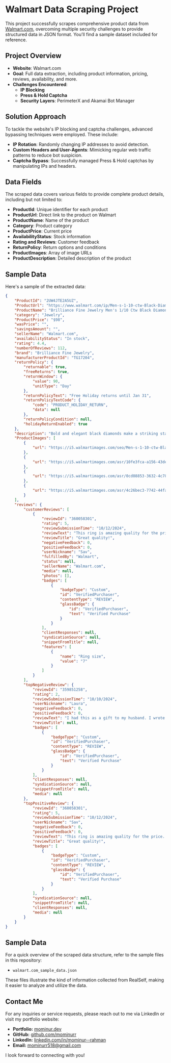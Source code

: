 # Walmart Data Scraping Project

This project successfully scrapes comprehensive product data from [Walmart.com](https://www.walmart.com/), overcoming multiple security challenges to provide structured data in JSON format. You’ll find a sample dataset included for reference.

## Project Overview

- **Website**: Walmart.com
- **Goal**: Full data extraction, including product information, pricing, reviews, availability, and more.
- **Challenges Encountered**:
  - **IP Blocking**
  - **Press & Hold Captcha**
  - **Security Layers**: PerimeterX and Akamai Bot Manager

## Solution Approach

To tackle the website's IP blocking and captcha challenges, advanced bypassing techniques were employed. These include:
- **IP Rotation**: Randomly changing IP addresses to avoid detection.
- **Custom Headers and User-Agents**: Mimicking regular web traffic patterns to reduce bot suspicion.
- **Captcha Bypass**: Successfully managed Press & Hold captchas by manipulating IPs and headers.

## Data Fields

The scraped data covers various fields to provide complete product details, including but not limited to:

- **ProductId**: Unique identifier for each product
- **ProductUrl**: Direct link to the product on Walmart
- **ProductName**: Name of the product
- **Category**: Product category
- **ProductPrice**: Current price
- **AvailabilityStatus**: Stock information
- **Rating and Reviews**: Customer feedback
- **ReturnPolicy**: Return options and conditions
- **ProductImages**: Array of image URLs
- **ProductDescription**: Detailed description of the product

## Sample Data

Here's a sample of the extracted data:

```json
{
    "ProductId": "2UW4JTE2A5UZ",
    "ProductUrl": "https://www.walmart.com/ip/Men-s-1-10-ctw-Black-Diamond-Black-Tungsten-Grooved-8MM-Wedding-Band-Men-s-Ring/949552322?classType=VARIANT",
    "ProductName": "Brilliance Fine Jewelry Men's 1/10 Ctw Black Diamond Black Tungsten Grooved 8MM Wedding Band - Men's Ring",
    "category": "Jewelry",
    "ProductPrice": "$98",
    "wasPrice": "",
    "savingsAmount": "",
    "sellerName": "Walmart.com",
    "availabilityStatus": "In stock",
    "rating": 4.4,
    "numberOfReviews": 112,
    "brand": "Brilliance Fine Jewelry",
    "manufacturerProductId": "TG17204",
    "returnPolicy": {
        "returnable": true,
        "freeReturns": true,
        "returnWindow": {
            "value": 90,
            "unitType": "Day"
        },
        "returnPolicyText": "Free Holiday returns until Jan 31",
        "returnPolicyTextCode": {
            "code": "PRODUCT_HOLIDAY_RETURN",
            "data": null
        },
        "returnPolicyCondition": null,
        "holidayReturnEnabled": true
    },
    "description": "Bold and elegant black diamonds make a striking statement in this black ion-plated tungsten men's wedding ring. Step away from traditional wedding band choices and select a unique ring that truly reflects your style and personality.  This modern design is perfect for men of all ages\u2014whether you\u2019re a teenager looking to make your mark, a young adult ready to commit, or a senior celebrating a lifetime of love. The eye-catching black diamonds are complemented by the sleek tungsten band, creating a distinctive look that stands out on any occasion.  Embrace your individuality with this stylish black ion-plated tungsten ring, a perfect choice for anyone seeking a contemporary and sophisticated wedding band.",
    "ProductImages": [
        {
            "url": "https://i5.walmartimages.com/seo/Men-s-1-10-ctw-Black-Diamond-Black-Tungsten-Grooved-8MM-Wedding-Band-Men-s-Ring_1b8b58e3-3119-4020-a8c1-1bcc4a8c7da0.c487b34ddd2267ec0018e877b2308a83.jpeg"
        },
        {
            "url": "https://i5.walmartimages.com/asr/10fe3fca-a156-43de-8071-6172d3420909.9764ef731c98a7230689f8ead754e6c2.jpeg"
        },
        {
            "url": "https://i5.walmartimages.com/asr/0cd08853-3632-4c78-8953-2f0c0d6a4223.18f699126bb6fc945be679dcd56dc442.jpeg"
        },
        {
            "url": "https://i5.walmartimages.com/asr/4c26bec3-7742-44fa-8d47-88672992c112.2d9efab43a6c248b0d6f5ae8be6a5197.jpeg"
        }
    ],
    "reviews": {
        "customerReviews": [
            {
                "reviewId": "360058301",
                "rating": 5,
                "reviewSubmissionTime": "10/12/2024",
                "reviewText": "This ring is amazing quality for the price. My husband loves it. He never takes it off and it looks the same way it did when I purchased it.",
                "reviewTitle": "Great quality!",
                "negativeFeedback": 0,
                "positiveFeedback": 0,
                "userNickname": "Sav",
                "fulfilledBy": "Walmart",
                "status": null,
                "sellerName": "Walmart.com",
                "media": null,
                "photos": [],
                "badges": [
                    {
                        "badgeType": "Custom",
                        "id": "VerifiedPurchaser",
                        "contentType": "REVIEW",
                        "glassBadge": {
                            "id": "VerifiedPurchaser",
                            "text": "Verified Purchase"
                        }
                    }
                ],
                "clientResponses": null,
                "syndicationSource": null,
                "snippetFromTitle": null,
                "features": [
                    {
                        "name": "Ring size",
                        "value": "7"
                    }
                ]
            }
        ],
        "topNegativeReview": {
            "reviewId": "359851258",
            "rating": 2,
            "reviewSubmissionTime": "10/10/2024",
            "userNickname": "Laura",
            "negativeFeedback": 0,
            "positiveFeedback": 0,
            "reviewText": "I had this as a gift to my husband. I wrote a special note to come with it and they didn't put it in there so it ruined my vow renewal question ring is perfect but ruined everything that was planned.",
            "reviewTitle": null,
            "badges": [
                {
                    "badgeType": "Custom",
                    "id": "VerifiedPurchaser",
                    "contentType": "REVIEW",
                    "glassBadge": {
                        "id": "VerifiedPurchaser",
                        "text": "Verified Purchase"
                    }
                }
            ],
            "clientResponses": null,
            "syndicationSource": null,
            "snippetFromTitle": null,
            "media": null
        },
        "topPositiveReview": {
            "reviewId": "360058301",
            "rating": 5,
            "reviewSubmissionTime": "10/12/2024",
            "userNickname": "Sav",
            "negativeFeedback": 0,
            "positiveFeedback": 0,
            "reviewText": "This ring is amazing quality for the price. My husband loves it. He never takes it off and it looks the same way it did when I purchased it.",
            "reviewTitle": "Great quality!",
            "badges": [
                {
                    "badgeType": "Custom",
                    "id": "VerifiedPurchaser",
                    "contentType": "REVIEW",
                    "glassBadge": {
                        "id": "VerifiedPurchaser",
                        "text": "Verified Purchase"
                    }
                }
            ],
            "syndicationSource": null,
            "snippetFromTitle": null,
            "clientResponses": null,
            "media": null
        }
    }
}
```



## Sample Data

For a quick overview of the scraped data structure, refer to the sample files in this repository:

- `walmart.com_sample_data.json`

These files illustrate the kind of information collected from RealSelf, making it easier to analyze and utilize the data.

## Contact Me

For any inquiries or service requests, please reach out to me via LinkedIn or visit my portfolio website:

- **Portfolio:** [mominur.dev](https://mominur.dev)
- **GitHub:** [github.com/mominurr](https://github.com/mominurr)
- **LinkedIn:** [linkedin.com/in/mominur--rahman](https://www.linkedin.com/in/mominur--rahman/)
- **Email:** mominurr518@gmail.com

I look forward to connecting with you!
